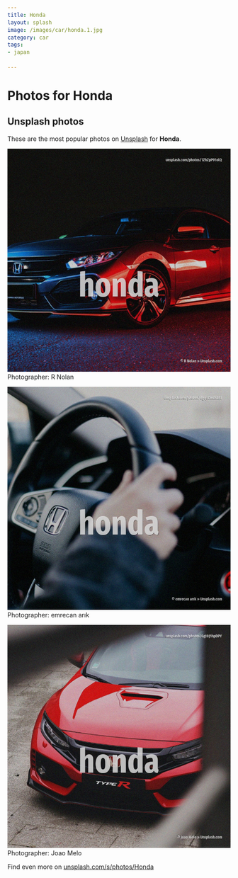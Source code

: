 ```yaml
---
title: Honda
layout: splash
image: /images/car/honda.1.jpg
category: car
tags:
- japan

---
```

# Photos for Honda
 
## Unsplash photos
These are the most popular photos on [Unsplash](https://unsplash.com) for **Honda**.
 
![Honda](/images/car/honda.1.jpg)
Photographer:  R Nolan
 
![Honda](/images/car/honda.2.jpg)
Photographer:  emrecan arık
 
![Honda](/images/car/honda.3.jpg)
Photographer:  Joao Melo
 
Find even more on [unsplash.com/s/photos/Honda](https://unsplash.com/s/photos/Honda)
 
